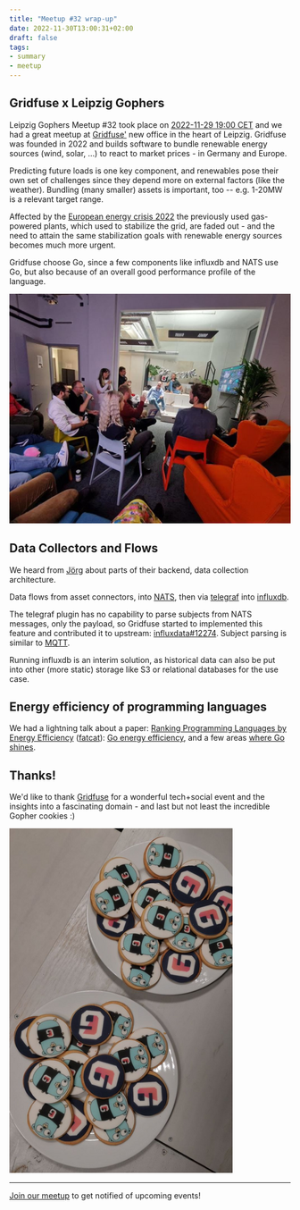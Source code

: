 ```yaml
---
title: "Meetup #32 wrap-up"
date: 2022-11-30T13:00:31+02:00
draft: false
tags:
- summary
- meetup
---
```


## Gridfuse x Leipzig Gophers


Leipzig Gophers Meetup #32 took place on [2022-11-29 19:00 CET][meetup] and we had a
great meetup at [Gridfuse'](https://gridfuse.com/) new office in the heart of
Leipzig. Gridfuse was founded in 2022 and builds software to bundle renewable
energy sources (wind, solar, ...) to react to market prices - in Germany and
Europe.

Predicting future loads is one key component, and renewables pose their own set
of challenges since they depend more on external factors (like the
weather). Bundling (many smaller) assets is important, too -- e.g. 1-20MW is a relevant target range.

Affected by the [European energy crisis
2022](https://www.consilium.europa.eu/en/infographics/eu-measures-to-cut-down-energy-bills/)
the previously used gas-powered plants, which used to stabilize the grid, are
faded out - and the need to attain the same stabilization goals with renewable energy sources
becomes much more urgent.

Gridfuse choose Go, since a few components like influxdb and NATS use Go, but
also because of an overall good performance profile of the language.

[![](/images/gridfuse-gophers-s.png)](https://www.linkedin.com/posts/lisaekern_gridfuse-leipziggophers-leipzigstartup-activity-7003703311040143360-PnjL?utm_source=share&utm_medium=member_desktop)

## Data Collectors and Flows

We heard from [Jörg](https://www.linkedin.com/in/j%C3%B6rg-werner-b49798105/)
about parts of their backend, data collection architecture.

Data flows from asset connectors, into [NATS](https://nats.io/), then
via [telegraf](https://docs.influxdata.com/telegraf/v1.24/) into
[influxdb](https://www.influxdata.com/).

The telegraf plugin has no capability to parse subjects from NATS messages,
only the payload, so Gridfuse started to implemented this feature and
contributed it to upstream:
[influxdata#12274](https://github.com/influxdata/telegraf/pull/12274). Subject parsing is similar to [MQTT](https://mqtt.org/).


Running influxdb is an interim solution, as historical data can also be put
into other (more static) storage like S3 or relational databases for the use case.

## Energy efficiency of programming languages

We had a lightning talk about a paper: [Ranking Programming Languages by Energy
Efficiency](https://haslab.github.io/SAFER/scp21.pdf)
([fatcat](https://fatcat.wiki/release/dccqbrxp55fozmzmqytgmgysaq)): [Go energy efficiency](https://github.com/miku/goenergy), and a few areas [where Go shines](https://github.com/miku/goenergy#where-go-shines).

## Thanks!

We'd like to thank [Gridfuse](https://gridfuse.com) for a wonderful tech+social event
and the insights into a fascinating domain - and last but not least the incredible Gopher cookies :)

[![](/images/gridfuse-gopher-cookies-s.png)](https://www.linkedin.com/posts/lisaekern_gridfuse-leipziggophers-leipzigstartup-activity-7003703311040143360-PnjL?utm_source=share&utm_medium=member_desktop)

----

[Join our meetup](https://www.meetup.com/Leipzig-Golang) to get notified of
upcoming events!



[meetup]: https://www.meetup.com/leipzig-golang/events/282941959/
